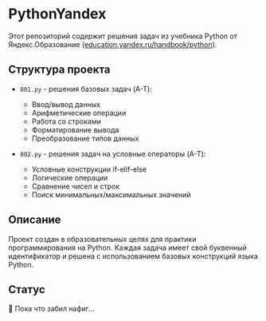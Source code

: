 # PythonYandex

Этот репозиторий содержит решения задач из учебника Python от Яндекс.Образование ([education.yandex.ru/handbook/python](https://education.yandex.ru/handbook/python)).

## Структура проекта

- `001.py` - решения базовых задач (A-T):
  - Ввод/вывод данных
  - Арифметические операции
  - Работа со строками
  - Форматирование вывода
  - Преобразование типов данных

- `002.py` - решения задач на условные операторы (A-T):
  - Условные конструкции if-elif-else
  - Логические операции
  - Сравнение чисел и строк
  - Поиск минимальных/максимальных значений

## Описание

Проект создан в образовательных целях для практики программирования на Python. Каждая задача имеет свой буквенный идентификатор и решена с использованием базовых конструкций языка Python.

## Статус

🚧 Пока что забил нафиг...
 
